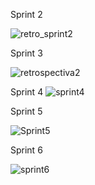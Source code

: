 Sprint 2

![retro_sprint2](https://user-images.githubusercontent.com/66876634/135007125-dff3d57c-9d97-41f4-acb9-0ae09548cbe8.jpeg)

Sprint 3

![retrospectiva2](https://user-images.githubusercontent.com/66876634/134588530-b50ba17c-ab6b-4cdc-9fb3-b5c8f27181ab.PNG)

Sprint 4
![sprint4](https://user-images.githubusercontent.com/66876634/135561936-744ebc02-6958-41f6-a30f-fcbe1ff8a31f.png)

Sprint 5

![Sprint5](https://user-images.githubusercontent.com/66876634/137238673-bcbe798a-26fd-4cf0-b99d-6272633e6afc.png)

Sprint 6

![sprint6](https://user-images.githubusercontent.com/66876634/140598095-2e719c7c-c142-4af9-a5b8-3bf61baa88b5.png)
